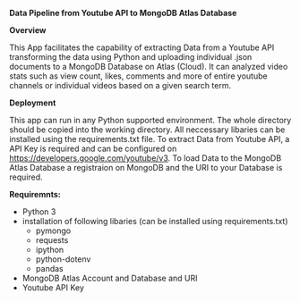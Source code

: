 **Data Pipeline from Youtube API to MongoDB Atlas Database**


**Overview**

This App facilitates the capability of extracting Data from a Youtube API transforming the data using Python and uploading individual .json documents to a MongoDB Database on Atlas (Cloud). 
It can analyzed video stats such as view count, likes, comments and more of entire youtube channels or individual videos based on a given search term. 

**Deployment**

This app can run in any Python supported environment. The whole directory should be copied into the working directory. All neccessary libaries can be installed using the requirements.txt file. 
To extract Data from Youtube API, a API Key is required and can be configured on https://developers.google.com/youtube/v3.
To load Data to the MongoDB Atlas Database a registraion on MongoDB and the URI to your Database is required. 

**Requiremnts:**

- Python 3
- installation of following libaries (can be installed using requirements.txt)
  - pymongo
  - requests
  - ipython
  - python-dotenv
  - pandas
- MongoDB Atlas Account and Database and URI
- Youtube API Key

  

